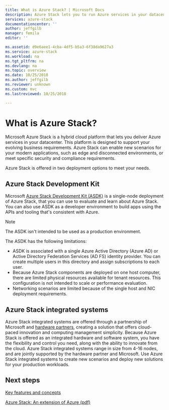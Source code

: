 ```yaml
---
title: What is Azure Stack? | Microsoft Docs
description: Azure Stack lets you to run Azure services in your datacenter.  
services: azure-stack
documentationcenter: ''
author: jeffgilb
manager: femila
editor: ''

ms.assetid: d9e6aee1-4cba-4df5-b5a3-6f38da9627a3
ms.service: azure-stack
ms.workload: na
ms.tgt_pltfrm: na
ms.devlang: na
ms.topic: overview
ms.date: 10/25/2018
ms.author: jeffgilb
ms.reviewer: unknown
ms.custom: mvc
ms.lastreviewed: 10/25/2018

---
```

# What is Azure Stack?

Microsoft Azure Stack is a hybrid cloud platform that lets you deliver Azure services in your datacenter. This platform is designed to support your evolving business requirements. Azure Stack can enable new scenarios for your modern applications, such as edge and disconnected environments, or meet specific security and compliance requirements.

Azure Stack is offered in two deployment options to meet your needs.


## Azure Stack Development Kit

Microsoft [Azure Stack Development Kit (ASDK)](./asdk/asdk-what-is.md) is a single-node deployment of Azure Stack, that you can use to evaluate and learn about Azure Stack.  You can also use ASDK as a developer environment to build apps using the APIs and tooling that's consistent with Azure.

>[!Note]
>The ASDK isn't intended to be used as a production environment.

The ASDK has the following limitations:

* ASDK is associated with a single Azure Active Directory (Azure AD) or Active Directory Federation Services (AD FS) identity provider. You can create multiple users in this directory and assign subscriptions to each user.
* Because Azure Stack components are deployed on one host computer, there are limited physical resources available for tenant resources. This configuration is not intended to scale or performance evaluation.
* Networking scenarios are limited because of the single host and NIC deployment requirements.

## Azure Stack integrated systems
Azure Stack integrated systems are offered through a partnership of Microsoft and [hardware partners](https://azure.microsoft.com/overview/azure-stack/integrated-systems/), creating a solution that offers cloud-paced innovation and computing management simplicity. Because Azure Stack is offered as an integrated hardware and software system, you have the flexibility and control you need, along with the ability to innovate from the cloud. Azure Stack integrated systems range in size from 4-16 nodes, and are jointly supported by the hardware partner and Microsoft.  Use Azure Stack integrated systems to create new scenarios and deploy new solutions for your production workloads.

## Next steps

[Key features and concepts](azure-stack-key-features.md)

[Azure Stack: An extension of Azure (pdf)](https://azure.microsoft.com/resources/azure-stack-an-extension-of-azure/)
